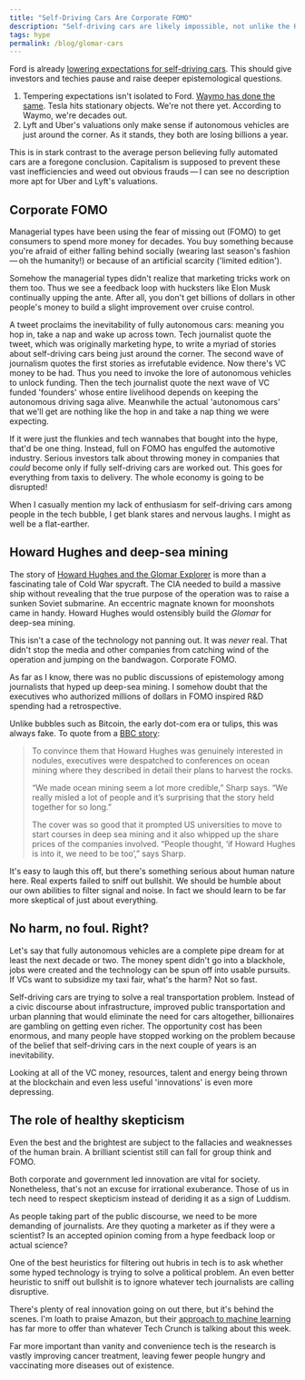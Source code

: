 ```yaml
---
title: "Self-Driving Cars Are Corporate FOMO"
description: "Self-driving cars are likely impossible, not unlike the Hughes Glomar. Allegedly rational companies aren't immune to FOMO. "
tags: hype
permalink: /blog/glomar-cars
---
```


Ford is already [lowering expectations for self-driving cars][for]. This should give investors and techies pause and raise deeper epistemological questions. 

1. Tempering expectations isn't isolated to Ford. [Waymo has done the same][way]. Tesla hits stationary objects. We're not there yet. According to Waymo, we're decades out. 
2. Lyft and Uber's valuations only make sense if autonomous vehicles are just around the corner. As it stands, they both are losing billions a year. 

This is in stark contrast to the average person believing fully automated cars are a foregone conclusion. Capitalism is supposed to prevent these vast inefficiencies and weed out obvious frauds&thinsp;—&thinsp;I can see no description more apt for Uber and Lyft's valuations.  

## Corporate FOMO

Managerial types have been using the fear of missing out (FOMO) to get consumers to spend more money for decades. You buy something because you're afraid of either falling behind socially (wearing last season's fashion&thinsp;—&thinsp;oh the humanity!) or because of an artificial scarcity ('limited edition'). 

Somehow the managerial types didn't realize that marketing tricks work on them too. Thus we see a feedback loop with hucksters like Elon Musk continually upping the ante. After all, you don't get billions of dollars in other people's money to build a slight improvement over cruise control. 

A tweet proclaims the inevitability of fully autonomous cars: meaning you hop in, take a nap and wake up across town. Tech journalist quote the tweet, which was originally marketing hype, to write a myriad of stories about self-driving cars being just around the corner. The second wave of journalism quotes the first stories as irrefutable evidence. Now there's VC money to be had. Thus you need to invoke the lore of autonomous vehicles to unlock funding. Then the tech journalist quote the next wave of VC funded 'founders' whose entire livelihood depends on keeping the autonomous driving saga alive. Meanwhile the actual 'autonomous cars' that we'll get are nothing like the hop in and take a nap thing we were expecting.  

If it were just the flunkies and tech wannabes that bought into the hype, that'd be one thing. Instead, full on FOMO has engulfed the automotive industry. Serious investors talk about throwing money in companies that *could* become only if fully self-driving cars are worked out. This goes for everything from taxis to delivery. The whole economy is going to be disrupted! 

When I casually mention my lack of enthusiasm for self-driving cars among people in the tech bubble, I get blank stares and nervous laughs. I might as well be a flat-earther. 

## Howard Hughes and deep-sea mining 

The story of [Howard Hughes and the Glomar Explorer][glo] is more than a fascinating tale of Cold War spycraft. The CIA needed to build a massive ship without revealing that the true purpose of the operation was to raise a sunken Soviet submarine. An eccentric magnate known for moonshots came in handy. Howard Hughes would ostensibly build the *Glomar* for deep-sea mining. 

This isn't a case of the technology not panning out. It was *never* real. That didn't stop the media and other companies from catching wind of the operation and jumping on the bandwagon. Corporate FOMO. 

As far as I know, there was no public discussions of epistemology among journalists that hyped up deep-sea mining. I somehow doubt that the executives who authorized millions of dollars in FOMO inspired R&D spending had a retrospective. 

Unlike bubbles such as Bitcoin, the early dot-com era or tulips, this was always fake. To quote from a [BBC story][bbc]: 

> To convince them that Howard Hughes was genuinely interested in nodules, executives were despatched to conferences on ocean mining where they described in detail their plans to harvest the rocks.
>
> “We made ocean mining seem a lot more credible,” Sharp says. “We really misled a lot of people and it’s surprising that the story held together for so long.”
>
> The cover was so good that it prompted US universities to move to start courses in deep sea mining and it also whipped up the share prices of the companies involved. “People thought, ‘if Howard Hughes is into it, we need to be too’,” says Sharp.

It's easy to laugh this off, but there's something serious about human nature here. Real experts failed to sniff out bullshit. We should be humble about our own abilities to filter signal and noise. In fact we should learn to be far more skeptical of just about everything. 

## No harm, no foul. Right? 

Let's say that fully autonomous vehicles are a complete pipe dream for at least the next decade or two. The money spent didn't go into a blackhole, jobs were created and the technology can be spun off into usable pursuits. If VCs want to subsidize my taxi fair, what's the harm? Not so fast. 

Self-driving cars are trying to solve a real transportation problem. Instead of a civic discourse about infrastructure, improved public transportation and urban planning that would eliminate the need for cars altogether, billionaires are gambling on getting even richer. The opportunity cost has been enormous, and many people have stopped working on the problem because of the belief that self-driving cars in the next couple of years is an inevitability. 

Looking at all of the VC money, resources, talent and energy being thrown at the blockchain and even less useful 'innovations' is even more depressing.

## The role of healthy skepticism 

Even the best and the brightest are subject to the fallacies and weaknesses of the human brain. A brilliant scientist still can fall for group think and FOMO. 

Both corporate and government led innovation are vital for society. Nonetheless, that's not an excuse for irrational exuberance. Those of us in tech need to respect skepticism instead of deriding it as a sign of Luddism.

As people taking part of the public discourse, we need to be more demanding of journalists. Are they quoting a marketer as if they were a scientist? Is an accepted opinion coming from a hype feedback loop or actual science? 

One of the best heuristics for filtering out hubris in tech is to ask whether some hyped technology is trying to solve a political problem. An even better heuristic to sniff out bullshit is to ignore whatever tech journalists are calling disruptive. 

There's plenty of real innovation going on out there, but it's behind the scenes. I'm loath to praise Amazon, but their [approach to machine learning][aai] has far more to offer than whatever Tech Crunch is talking about this week. 

Far more important than vanity and convenience tech is the research is vastly improving cancer treatment, leaving fewer people hungry and vaccinating more diseases out of existence.

[for]: https://www.bloomberg.com/news/articles/2019-04-09/ford-ceo-tamps-down-expectations-for-first-autonomous-vehicles "Bloomberg"
[way]: https://www.cnet.com/news/alphabet-google-waymo-ceo-john-krafcik-autonomous-cars-wont-ever-be-able-to-drive-in-all-conditions/ "cnet" 
[glo]: https://en.wikipedia.org/wiki/Glomar_Explorer "Wikipedia" 
[bbc]: https://www.bbc.co.uk/news/resources/idt-sh/deep_sea_mining "BBC"
[aai]: https://www.economist.com/business/2019/04/13/amazons-empire-rests-on-its-low-key-approach-to-ai "The Economist"